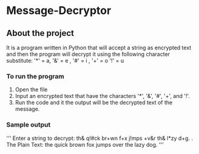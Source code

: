 # Message-Decryptor
## About the project
It is a program written in Python that will accept a string as encrypted text and then the program will decrypt it using the following character substitute:
'*' = a, '&' = e , '#' = i , '+' = o '!' = u

### To run the program
1. Open the file 
2. Input an encrypted text that have the characters '*', '&', '#', '+', and '!'.
3. Run the code and it the output will be the decrypted text of the message.

### Sample output
'''
Enter a string to decrypt: th& q!#ck br+wn f+x j!mps +v&r th& l*zy d+g.
. The Plain Text:  the quick brown fox jumps over the lazy dog.
'''
